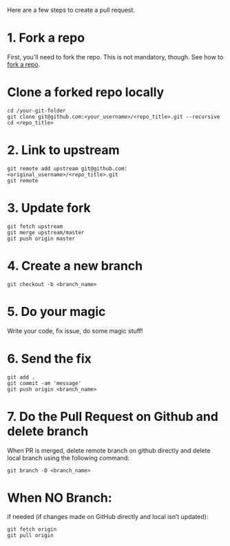 Here are a few steps to create a pull request.

# 1. Fork a repo

First, you'll need to fork the repo. This is not mandatory, though. See how to [fork a repo](https://help.github.com/articles/fork-a-repo/).

# Clone a forked repo locally
```
cd /your-git-folder
git clone git@github.com:<your_username>/<repo_title>.git --recursive
cd <repo_title>
```

# 2. Link to upstream

```
git remote add upstream git@github.com:<original_username>/<repo_title>.git
git remote
```

# 3. Update fork

```
git fetch upstream
git merge upstream/master
git push origin master
```

# 4. Create a new branch

```
git checkout -b <branch_name>
```

# 5. Do your magic

Write your code, fix issue, do some magic stuff!

# 6. Send the fix

```
git add .
git commit -am 'message'
git push origin <branch_name>
```

# 7. Do the Pull Request on Github and delete branch

When PR is merged, delete remote branch on github directly and delete local branch using the following command:

```
git branch -D <branch_name>
```

# When NO Branch:

if needed (if changes made on GitHub directly and local isn’t updated):

```
git fetch origin
git pull origin
```
